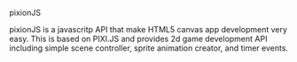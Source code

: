 pixionJS

pixionJS is a javascritp API that make HTML5 canvas app development very easy.
This is based on PIXI.JS and provides 2d game development API including simple scene controller, sprite animation creator, and timer events.
